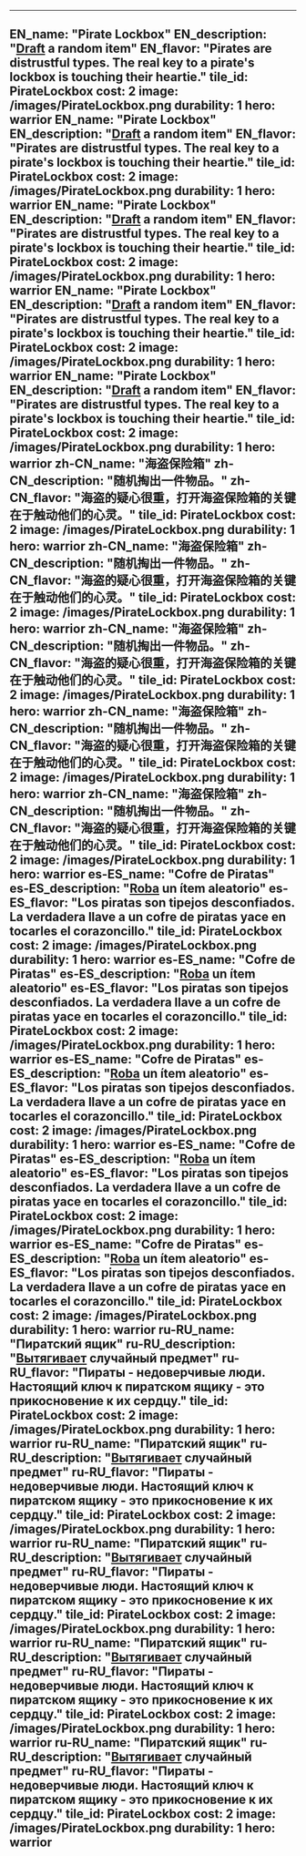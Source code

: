 ---

EN_name: "Pirate Lockbox"
EN_description: "<u>Draft</u> a random item"
EN_flavor: "Pirates are distrustful types. The real key to a pirate's lockbox is touching their heartie."
tile_id: PirateLockbox
cost: 2
image: /images/PirateLockbox.png
durability: 1
hero: warrior
EN_name: "Pirate Lockbox"
EN_description: "<u>Draft</u> a random item"
EN_flavor: "Pirates are distrustful types. The real key to a pirate's lockbox is touching their heartie."
tile_id: PirateLockbox
cost: 2
image: /images/PirateLockbox.png
durability: 1
hero: warrior
EN_name: "Pirate Lockbox"
EN_description: "<u>Draft</u> a random item"
EN_flavor: "Pirates are distrustful types. The real key to a pirate's lockbox is touching their heartie."
tile_id: PirateLockbox
cost: 2
image: /images/PirateLockbox.png
durability: 1
hero: warrior
EN_name: "Pirate Lockbox"
EN_description: "<u>Draft</u> a random item"
EN_flavor: "Pirates are distrustful types. The real key to a pirate's lockbox is touching their heartie."
tile_id: PirateLockbox
cost: 2
image: /images/PirateLockbox.png
durability: 1
hero: warrior
EN_name: "Pirate Lockbox"
EN_description: "<u>Draft</u> a random item"
EN_flavor: "Pirates are distrustful types. The real key to a pirate's lockbox is touching their heartie."
tile_id: PirateLockbox
cost: 2
image: /images/PirateLockbox.png
durability: 1
hero: warrior
zh-CN_name: "海盗保险箱"
zh-CN_description: "随机掏出一件物品。"
zh-CN_flavor: "海盗的疑心很重，打开海盗保险箱的关键在于触动他们的心灵。"
tile_id: PirateLockbox
cost: 2
image: /images/PirateLockbox.png
durability: 1
hero: warrior
zh-CN_name: "海盗保险箱"
zh-CN_description: "随机掏出一件物品。"
zh-CN_flavor: "海盗的疑心很重，打开海盗保险箱的关键在于触动他们的心灵。"
tile_id: PirateLockbox
cost: 2
image: /images/PirateLockbox.png
durability: 1
hero: warrior
zh-CN_name: "海盗保险箱"
zh-CN_description: "随机掏出一件物品。"
zh-CN_flavor: "海盗的疑心很重，打开海盗保险箱的关键在于触动他们的心灵。"
tile_id: PirateLockbox
cost: 2
image: /images/PirateLockbox.png
durability: 1
hero: warrior
zh-CN_name: "海盗保险箱"
zh-CN_description: "随机掏出一件物品。"
zh-CN_flavor: "海盗的疑心很重，打开海盗保险箱的关键在于触动他们的心灵。"
tile_id: PirateLockbox
cost: 2
image: /images/PirateLockbox.png
durability: 1
hero: warrior
zh-CN_name: "海盗保险箱"
zh-CN_description: "随机掏出一件物品。"
zh-CN_flavor: "海盗的疑心很重，打开海盗保险箱的关键在于触动他们的心灵。"
tile_id: PirateLockbox
cost: 2
image: /images/PirateLockbox.png
durability: 1
hero: warrior
es-ES_name: "Cofre de Piratas"
es-ES_description: "<u>Roba</u> un ítem aleatorio"
es-ES_flavor: "Los piratas son tipejos desconfiados. La verdadera llave a un cofre de piratas yace en tocarles el corazoncillo."
tile_id: PirateLockbox
cost: 2
image: /images/PirateLockbox.png
durability: 1
hero: warrior
es-ES_name: "Cofre de Piratas"
es-ES_description: "<u>Roba</u> un ítem aleatorio"
es-ES_flavor: "Los piratas son tipejos desconfiados. La verdadera llave a un cofre de piratas yace en tocarles el corazoncillo."
tile_id: PirateLockbox
cost: 2
image: /images/PirateLockbox.png
durability: 1
hero: warrior
es-ES_name: "Cofre de Piratas"
es-ES_description: "<u>Roba</u> un ítem aleatorio"
es-ES_flavor: "Los piratas son tipejos desconfiados. La verdadera llave a un cofre de piratas yace en tocarles el corazoncillo."
tile_id: PirateLockbox
cost: 2
image: /images/PirateLockbox.png
durability: 1
hero: warrior
es-ES_name: "Cofre de Piratas"
es-ES_description: "<u>Roba</u> un ítem aleatorio"
es-ES_flavor: "Los piratas son tipejos desconfiados. La verdadera llave a un cofre de piratas yace en tocarles el corazoncillo."
tile_id: PirateLockbox
cost: 2
image: /images/PirateLockbox.png
durability: 1
hero: warrior
es-ES_name: "Cofre de Piratas"
es-ES_description: "<u>Roba</u> un ítem aleatorio"
es-ES_flavor: "Los piratas son tipejos desconfiados. La verdadera llave a un cofre de piratas yace en tocarles el corazoncillo."
tile_id: PirateLockbox
cost: 2
image: /images/PirateLockbox.png
durability: 1
hero: warrior
ru-RU_name: "Пиратский ящик"
ru-RU_description: "<u>Вытягивает</u> случайный предмет"
ru-RU_flavor: "Пираты - недоверчивые люди. Настоящий ключ к пиратском ящику - это прикосновение к их сердцу."
tile_id: PirateLockbox
cost: 2
image: /images/PirateLockbox.png
durability: 1
hero: warrior
ru-RU_name: "Пиратский ящик"
ru-RU_description: "<u>Вытягивает</u> случайный предмет"
ru-RU_flavor: "Пираты - недоверчивые люди. Настоящий ключ к пиратском ящику - это прикосновение к их сердцу."
tile_id: PirateLockbox
cost: 2
image: /images/PirateLockbox.png
durability: 1
hero: warrior
ru-RU_name: "Пиратский ящик"
ru-RU_description: "<u>Вытягивает</u> случайный предмет"
ru-RU_flavor: "Пираты - недоверчивые люди. Настоящий ключ к пиратском ящику - это прикосновение к их сердцу."
tile_id: PirateLockbox
cost: 2
image: /images/PirateLockbox.png
durability: 1
hero: warrior
ru-RU_name: "Пиратский ящик"
ru-RU_description: "<u>Вытягивает</u> случайный предмет"
ru-RU_flavor: "Пираты - недоверчивые люди. Настоящий ключ к пиратском ящику - это прикосновение к их сердцу."
tile_id: PirateLockbox
cost: 2
image: /images/PirateLockbox.png
durability: 1
hero: warrior
ru-RU_name: "Пиратский ящик"
ru-RU_description: "<u>Вытягивает</u> случайный предмет"
ru-RU_flavor: "Пираты - недоверчивые люди. Настоящий ключ к пиратском ящику - это прикосновение к их сердцу."
tile_id: PirateLockbox
cost: 2
image: /images/PirateLockbox.png
durability: 1
hero: warrior
---